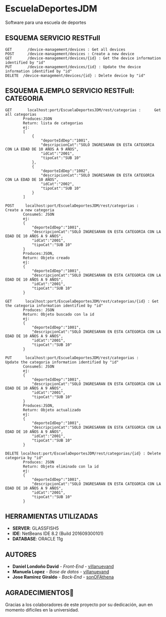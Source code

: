 # EscuelaDeportesJDM
Software para una escuela de deportes


## ESQUEMA SERVICIO RESTFull

```
GET 	  /device-management/devices : Get all devices
POST 	  /device-management/devices : Create a new device
GET 	  /device-management/devices/{id} : Get the device information identified by "id"
PUT 	  /device-management/devices/{id} : Update the device information identified by "id"
DELETE	/device-management/devices/{id} : Delete device by "id"
```
## ESQUEMA EJEMPLO SERVICIO RESTFull: CATEGORIA
```
GET 	  localhost:port/EscuelaDeportesJDM/rest/categorias :      Get all categorias
        Produces:JSON
        Return: lista de categorias
        ej:
        [
            {
                "deporteIdDep":"1001",
                "descripcionCat":"SOLO INGRESARAN EN ESTA CATEGORIA CON LA EDAD DE 10 AÑOS A 9 AÑOS",
                "idCat":"2001",
                "tipoCat":"SUB 10"
            },
            {
                "deporteIdDep":"1002",
                "descripcionCat":"SOLO INGRESARAN EN ESTA CATEGORIA CON LA EDAD DE 10 AÑOS",
                "idCat":"2002",
                "tipoCat":"SUB 10"
            }
        ]
```        
```        
POST 	 localhost:port/EscuelaDeportesJDM/rest/categorias :      Create a new categoria
        ConsumeS: JSON
        ej:
        {
            "deporteIdDep":"1001",
            "descripcionCat":"SOLO INGRESARAN EN ESTA CATEGORIA CON LA EDAD DE 10 AÑOS A 9 AÑOS",
            "idCat":"2001",
            "tipoCat":"SUB 10"
        }
        Produces:JSON, 
        Return: Objeto creado
        ej:
        {
            "deporteIdDep":"1001",
            "descripcionCat":"SOLO INGRESARAN EN ESTA CATEGORIA CON LA EDAD DE 10 AÑOS A 9 AÑOS",
            "idCat":"2001",
            "tipoCat":"SUB 10"
        }
```        
```        
GET 	 localhost:port/EscuelaDeportesJDM/rest/categorias/{id} : Get the categoria information identified by "id"
        Produces: JSON
        Return: Objeto buscado con la id 
        ej:
        {
            "deporteIdDep":"1001",
            "descripcionCat":"SOLO INGRESARAN EN ESTA CATEGORIA CON LA EDAD DE 10 AÑOS A 9 AÑOS",
            "idCat":"2001",
            "tipoCat":"SUB 10"
        }
```
```
PUT 	 localhost:port/EscuelaDeportesJDM/rest/categorias :      Update the categoria information identified by "id"
        ConsumeS: JSON
        ej:
        {
            "deporteIdDep":"1001",
            "descripcionCat":"SOLO INGRESARAN EN ESTA CATEGORIA CON LA EDAD DE 10 AÑOS A 9 AÑOS",
            "idCat":"2001",
            "tipoCat":"SUB 10"
        }
        Produces:JSON, 
        Return: Objeto actualizado
        ej:
        {
            "deporteIdDep":"1001",
            "descripcionCat":"SOLO INGRESARAN EN ESTA CATEGORIA CON LA EDAD DE 10 AÑOS A 9 AÑOS",
            "idCat":"2001",
            "tipoCat":"SUB 10"
        }
```        
```
DELETE localhost:port/EscuelaDeportesJDM/rest/categorias/{id} : Delete categoria by "id"
        Produces: JSON
        Return: Objeto eliminado con la id 
        ej:
        {
            "deporteIdDep":"1001",
            "descripcionCat":"SOLO INGRESARAN EN ESTA CATEGORIA CON LA EDAD DE 10 AÑOS A 9 AÑOS",
            "idCat":"2001",
            "tipoCat":"SUB 10"
        }
```

## HERRAMIENTAS UTILIZADAS

* **SERVER**: GLASSFISH5
* **IDE**: NetBeans IDE 8.2 (Build 201609300101)
* **DATABASE**: ORACLE 11g

## AUTORES

* **Daniel Londoño David** - *Front-End* - [villanuevand](https://github.com/add)
* **Manuela Lopez** - *Base de datos* - [villanuevand](https://github.com/add)
* **Jose Ramirez Giraldo** - *Back-End* - [sonOFAthena](https://github.com/sonOFAthena/)

##  AGRADECIMIENTOS🎁

Gracias a los colaboradores de este proyecto por su dedicación, aun en momento dificiles en la universidad.

